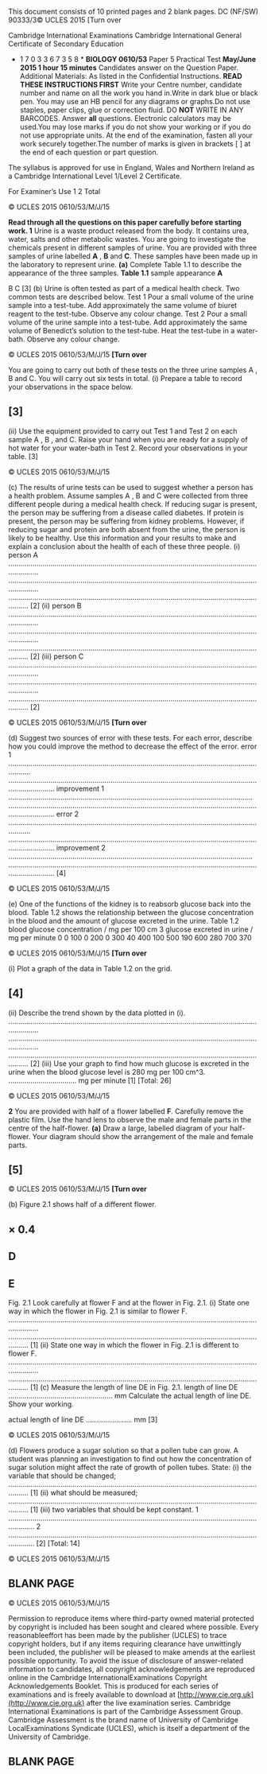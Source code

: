  This document consists of 10 printed pages and 2 blank pages. DC (NF/SW) 90333/3© UCLES 2015 [Turn over 

 Cambridge International Examinations Cambridge International General Certificate of Secondary Education 

* 1 7 0 3 3 6 7 3 5 8 * **BIOLOGY 0610/53** Paper 5 Practical Test **May/June 2015 1 hour 15 minutes** Candidates answer on the Question Paper. Additional Materials: As listed in the Confidential Instructions. **READ THESE INSTRUCTIONS FIRST** Write your Centre number, candidate number and name on all the work you hand in.Write in dark blue or black pen. You may use an HB pencil for any diagrams or graphs.Do not use staples, paper clips, glue or correction fluid. DO **NOT** WRITE IN ANY BARCODES. Answer **all** questions. Electronic calculators may be used.You may lose marks if you do not show your working or if you do not use appropriate units. At the end of the examination, fasten all your work securely together.The number of marks is given in brackets [ ] at the end of each question or part question. 

 The syllabus is approved for use in England, Wales and Northern Ireland as a Cambridge International Level 1/Level 2 Certificate. 

 For Examiner’s Use 1 2 Total 


© UCLES 2015 0610/53/M/J/15 

**Read through all the questions on this paper carefully before starting work. 1** Urine is a waste product released from the body. It contains urea, water, salts and other metabolic wastes. You are going to investigate the chemicals present in different samples of urine. You are provided with three samples of urine labelled **A** , **B** and **C**. These samples have been made up in the laboratory to represent urine. **(a)** Complete Table 1.1 to describe the appearance of the three samples. **Table 1.1** sample appearance **A** 

 B C [3] (b) Urine is often tested as part of a medical health check. Two common tests are described below. Test 1 Pour a small volume of the urine sample into a test-tube. Add approximately the same volume of biuret reagent to the test-tube. Observe any colour change. Test 2 Pour a small volume of the urine sample into a test-tube. Add approximately the same volume of Benedict’s solution to the test-tube. Heat the test-tube in a water-bath. Observe any colour change. 


© UCLES 2015 0610/53/M/J/15 **[Turn over** 

 You are going to carry out both of these tests on the three urine samples A , B and C. You will carry out six tests in total. (i) Prepare a table to record your observations in the space below. 

## [3] 

 (ii) Use the equipment provided to carry out Test 1 and Test 2 on each sample A , B , and C. Raise your hand when you are ready for a supply of hot water for your water-bath in Test 2. Record your observations in your table. [3] 


© UCLES 2015 0610/53/M/J/15 

 (c) The results of urine tests can be used to suggest whether a person has a health problem. Assume samples A , B and C were collected from three different people during a medical health check. If reducing sugar is present, the person may be suffering from a disease called diabetes. If protein is present, the person may be suffering from kidney problems. However, if reducing sugar and protein are both absent from the urine, the person is likely to be healthy. Use this information and your results to make and explain a conclusion about the health of each of these three people. (i) person A ........................................................................................................................................... ........................................................................................................................................... ...................................................................................................................................... [2] (ii) person B ........................................................................................................................................... ........................................................................................................................................... ...................................................................................................................................... [2] (iii) person C ........................................................................................................................................... ........................................................................................................................................... ...................................................................................................................................... [2] 


© UCLES 2015 0610/53/M/J/15 **[Turn over** 

 (d) Suggest two sources of error with these tests. For each error, describe how you could improve the method to decrease the effect of the error. error 1 ....................................................................................................................................... ................................................................................................................................................... improvement 1 .......................................................................................................................... ................................................................................................................................................... error 2 ....................................................................................................................................... ................................................................................................................................................... improvement 2 .......................................................................................................................... ................................................................................................................................................... [4] 


© UCLES 2015 0610/53/M/J/15 

 (e) One of the functions of the kidney is to reabsorb glucose back into the blood. Table 1.2 shows the relationship between the glucose concentration in the blood and the amount of glucose excreted in the urine. Table 1.2 blood glucose concentration / mg per 100 cm 3 glucose excreted in urine / mg per minute 0 0 100 0 200 0 300 40 400 100 500 190 600 280 700 370 


© UCLES 2015 0610/53/M/J/15 **[Turn over** 

 (i) Plot a graph of the data in Table 1.2 on the grid. 

## [4] 

 (ii) Describe the trend shown by the data plotted in (i). ........................................................................................................................................... ........................................................................................................................................... ...................................................................................................................................... [2] (iii) Use your graph to find how much glucose is excreted in the urine when the blood glucose level is 280 mg per 100 cm^3. .................................. mg per minute [1] [Total: 26] 


© UCLES 2015 0610/53/M/J/15 

**2** You are provided with half of a flower labelled **F**. Carefully remove the plastic film. Use the hand lens to observe the male and female parts in the centre of the half-flower. **(a)** Draw a large, labelled diagram of your half-flower. Your diagram should show the arrangement of the male and female parts. 

## [5] 


© UCLES 2015 0610/53/M/J/15 **[Turn over** 

 (b) Figure 2.1 shows half of a different flower. 

## × 0.4 

## D 

## E 

 Fig. 2.1 Look carefully at flower F and at the flower in Fig. 2.1. (i) State one way in which the flower in Fig. 2.1 is similar to flower F. ........................................................................................................................................... ...................................................................................................................................... [1] (ii) State one way in which the flower in Fig. 2.1 is different to flower F. ........................................................................................................................................... ...................................................................................................................................... [1] (c) Measure the length of line DE in Fig. 2.1. length of line DE .................................................... mm Calculate the actual length of line DE. Show your working. 

 actual length of line DE ....................... mm [3] 


© UCLES 2015 0610/53/M/J/15 

 (d) Flowers produce a sugar solution so that a pollen tube can grow. A student was planning an investigation to find out how the concentration of sugar solution might affect the rate of growth of pollen tubes. State: (i) the variable that should be changed; ...................................................................................................................................... [1] (ii) what should be measured; ...................................................................................................................................... [1] (iii) two variables that should be kept constant. 1 ......................................................................................................................................... 2 ......................................................................................................................................... [2] [Total: 14] 


© UCLES 2015 0610/53/M/J/15 

## BLANK PAGE 


© UCLES 2015 0610/53/M/J/15 

Permission to reproduce items where third-party owned material protected by copyright is included has been sought and cleared where possible. Every reasonableeffort has been made by the publisher (UCLES) to trace copyright holders, but if any items requiring clearance have unwittingly been included, the publisher will be pleased to make amends at the earliest possible opportunity. To avoid the issue of disclosure of answer-related information to candidates, all copyright acknowledgements are reproduced online in the Cambridge InternationalExaminations Copyright Acknowledgements Booklet. This is produced for each series of examinations and is freely available to download at [http://www.cie.org.uk](http://www.cie.org.uk) after the live examination series. Cambridge International Examinations is part of the Cambridge Assessment Group. Cambridge Assessment is the brand name of University of Cambridge LocalExaminations Syndicate (UCLES), which is itself a department of the University of Cambridge. 

## BLANK PAGE 


